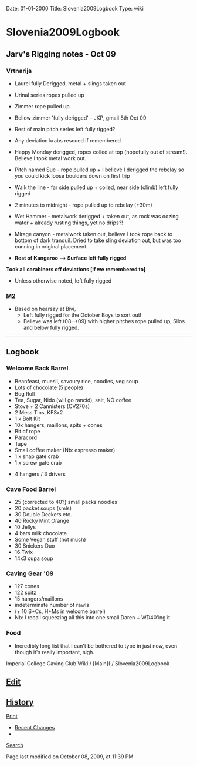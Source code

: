 Date: 01-01-2000
Title: Slovenia2009Logbook
Type: wiki


Slovenia2009Logbook 
===================





Jarv's Rigging notes - Oct 09
-----------------------------

### Vrtnarija

-   Laurel fully Derigged, metal + slings taken out
-   Urinal series ropes pulled up
    

    

-   Zimmer rope pulled up
-   Bellow zimmer 'fully derigged' - JKP, gmail 8th Oct 09
    

    

-   Rest of main pitch series left fully rigged?
-   Any deviation krabs rescued if remembered
    

    

-   Happy Monday derigged, ropes coiled at top (hopefully out
    of stream!). Believe I took metal work out.
-   Pitch named Sue - rope pulled up + I believe I derigged the rebelay
    so you could kick loose boulders down on first trip
-   Walk the line - far side pulled up + coiled, near side (climb) left
    fully rigged
-   2 minutes to midnight - rope pulled up to rebelay (+30m)
-   Wet Hammer - metalwork derigged + taken out, as rock was oozing
    water + already rusting things, yet no drips?!
-   Mirage canyon - metalwork taken out, believe I took rope back to
    bottom of dark tranquil. Dried to take sling deviation out, but was
    too cunning in original placement.
-   **Rest of Kangaroo --&gt; Surface left fully rigged**

**Took all carabiners off deviations \[if we remembered to\]**





-   Unless otherwise noted, left fully rigged





### M2

-   Based on hearsay at Bivi,
    -   Left fully rigged for the October Boys to sort out!
    -   Believe was left (08--&gt;09) with higher pitches rope pulled
        up, Silos and below fully rigged.





------------------------------------------------------------------------





Logbook
-------

### Welcome Back Barrel

-   Beanfeast, muesli, savoury rice, noodles, veg soup
-   Lots of chocolate (5 people)
-   Bog Roll
-   Tea, Sugar, Nido (will go rancid), salt, NO coffee
-   Stove + 2 Cannisters (CV270s)
-   2 Mess Tins, KFSx2
-   1 x Bolt Kit
-   10x hangers, maillons, spits + cones
-   Bit of rope
-   Paracord
-   Tape
-   Small coffee maker (Nb: espresso maker)
-   1 x snap gate crab
-   1 x screw gate crab

+ 4 hangers / 3 drivers





### Cave Food Barrel

-   25 (corrected to 40?) small packs noodles
-   20 packet soups (smls)
-   30 Double Deckers etc.
-   40 Rocky Mint Orange
-   10 Jellys
-   4 bars milk chocolate
-   Some Vegan stuff (not much)
-   30 Snickers Duo
-   16 Twix
-   14x3 cupa soup





### Caving Gear '09

-   127 cones
-   122 spitz
-   15 hangers/maillons
-   indeterminate number of rawls
-   (+ 10 S+Cs, H+Ms in welcome barrel)
-   Nb: I recall squeezing all this into one small Daren + WD40'ing it





### Food

-   Incredibly long list that I can't be bothered to type in just now,
    even though it's really important, sigh.







Imperial College Caving Club Wiki /
[Main]( /
Slovenia2009Logbook





[Edit](Slovenia2009Logbook?action=edit)
-
[History](Slovenia2009Logbook?action=diff)
-
[Print](Slovenia2009Logbook?action=print)
- [Recent
Changes](RecentChanges)
-
[Search](https://union.ic.ac.uk/rcc/caving/old/wiki/edit.php?n=Site.Search)





Page last modified on October 08, 2009, at 11:39 PM




